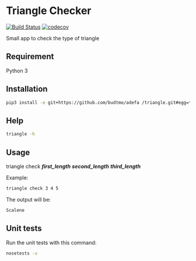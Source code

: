 Triangle Checker
================

[![Build Status](https://travis-ci.org/budtmo/triangle.svg?branch=master)](https://travis-ci.org/budtmo/triangle)
[![codecov](https://codecov.io/gh/budtmo/triangle/branch/master/graph/badge.svg)](https://codecov.io/gh/budtmo/triangle)

Small app to check the type of triangle

Requirement
-----------

Python 3

Installation
------------

```bash
pip3 install -e git+https://github.com/budtmo/adefa /triangle.git#egg=triangle
```

Help
----

```bash
triangle -h
```

Usage
-----

triangle check ***first_length*** ***second_length*** ***third_length***

Example:

```bash
triangle check 3 4 5
```

The output will be:

```bash
Scalene
```

Unit tests
----------

Run the unit tests with this command:

```bash
nosetests -v
```
